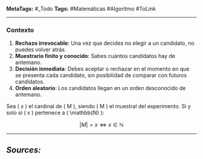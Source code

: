 **MetaTags:** #_Todo
**Tags:** #Matemáticas #Algoritmo #ToLink 
- - -
### Contexto

1. **Rechazo irrevocable**: Una vez que decides no elegir a un candidato, no puedes volver atrás.  
2. **Muestrario finito y conocido**: Sabes cuántos candidatos hay de antemano.  
3. **Decisión inmediata**: Debes aceptar o rechazar en el momento en que se presenta cada candidato, sin posibilidad de comparar con futuros candidatos.  
4. **Orden aleatorio**: Los candidatos llegan en un orden desconocido de antemano.  



Sea \( x \) el cardinal de \( M \), siendo \( M \) el muestral del experimento. Si y solo si \( x \) pertenece a \( \mathbb{N} \):

$$ |M| = x \iff x \in \mathbb{N} $$


- - - 
## ***Sources:***
